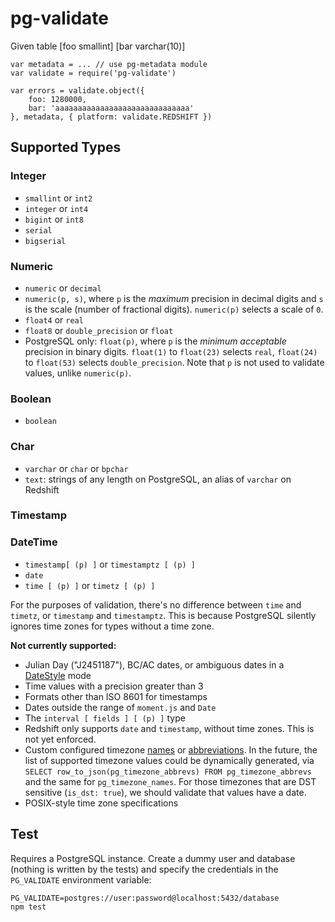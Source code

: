 # pg-validate
Given table
[foo smallint]
[bar varchar(10)]

```
var metadata = ... // use pg-metadata module
var validate = require('pg-validate')

var errors = validate.object({
    foo: 1280000,
    bar: 'aaaaaaaaaaaaaaaaaaaaaaaaaaaaaa'
}, metadata, { platform: validate.REDSHIFT })
```

## Supported Types

### Integer

- `smallint` or `int2`
- `integer` or `int4`
- `bigint` or `int8`
- `serial`
- `bigserial`

### Numeric

- `numeric` or `decimal`
- `numeric(p, s)`, where `p` is the *maximum* precision in decimal digits and `s` is the scale (number of fractional digits). `numeric(p)` selects a scale of `0`.
- `float4` or `real`
- `float8` or `double_precision` or `float`
- PostgreSQL only: `float(p)`, where `p` is the *minimum acceptable* precision in binary digits. `float(1)` to `float(23)` selects `real`, `float(24)` to `float(53)` selects `double_precision`. Note that `p` is not used to validate values, unlike `numeric(p)`.

### Boolean

- `boolean`

### Char

- `varchar` or `char` or `bpchar`
- `text`: strings of any length on PostgreSQL, an alias of `varchar` on Redshift

### Timestamp

### DateTime

- `timestamp[ (p) ]` or `timestamptz [ (p) ]`
- `date`
- `time [ (p) ]` or `timetz [ (p) ]`

For the purposes of validation, there's no difference between `time` and `timetz`, or `timestamp` and `timestamptz`. This is because PostgreSQL silently ignores time zones for types without a time zone.

**Not currently supported:**

- Julian Day ("J2451187"), BC/AC dates, or ambiguous dates in a [DateStyle](http://www.postgresql.org/docs/9.1/static/runtime-config-client.html#GUC-DATESTYLE) mode
- Time values with a precision greater than 3
- Formats other than ISO 8601 for timestamps
- Dates outside the range of `moment.js` and `Date`
- The `interval [ fields ] [ (p) ]` type
- Redshift only supports `date` and `timestamp`, without time zones. This is not yet enforced.
- Custom configured timezone [names](http://www.postgresql.org/docs/9.1/static/view-pg-timezone-names.html) or [abbreviations](http://www.postgresql.org/docs/9.4/static/view-pg-timezone-abbrevs.html). In the future, the list of supported timezone values could be dynamically generated, via `SELECT row_to_json(pg_timezone_abbrevs) FROM pg_timezone_abbrevs` and the same for `pg_timezone_names`. For those timezones that are DST sensitive (`is_dst: true`), we should validate that values have a date.
- POSIX-style time zone specifications

## Test

Requires a PostgreSQL instance. Create a dummy user and database (nothing is written by the tests) and specify the credentials in the `PG_VALIDATE` environment variable:

```
PG_VALIDATE=postgres://user:password@localhost:5432/database
npm test
```
